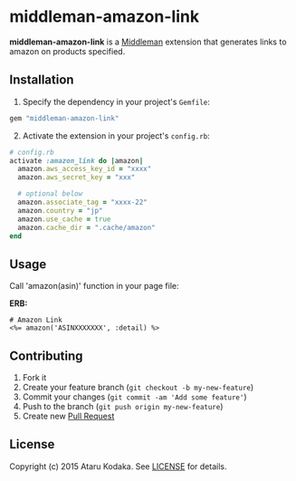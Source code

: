 # middleman-amazon-link


**middleman-amazon-link** is a [Middleman](http://middlemanapp.com)
extension that generates links to amazon on products specified.


## Installation


1. Specify the dependency in your project's `Gemfile`:

  ```ruby
  gem "middleman-amazon-link"
  ```

2. Activate the extension in your project's `config.rb`:

  ```ruby
  # config.rb
  activate :amazon_link do |amazon|
    amazon.aws_access_key_id = "xxxx"
    amazon.aws_secret_key = "xxx"

    # optional below
    amazon.associate_tag = "xxxx-22"
    amazon.country = "jp"
    amazon.use_cache = true
    amazon.cache_dir = ".cache/amazon"
  end
  ```

## Usage

Call 'amazon(asin)' function in your page file:

  **ERB:**

  ```erb
  # Amazon Link
  <%= amazon('ASINXXXXXXX', :detail) %>
  ```


## Contributing

1. Fork it
2. Create your feature branch (`git checkout -b my-new-feature`)
3. Commit your changes (`git commit -am 'Add some feature'`)
4. Push to the branch (`git push origin my-new-feature`)
5. Create new [Pull Request](../../pull/new/master)

## License

Copyright (c) 2015 Ataru Kodaka. See [LICENSE](./LICENSE) for details.
